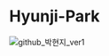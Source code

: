 # Hyunji-Park

![github_박현지_ver1](https://user-images.githubusercontent.com/29723695/135609709-8c5cea4e-cad5-4ddd-b70c-341004dee529.png)

